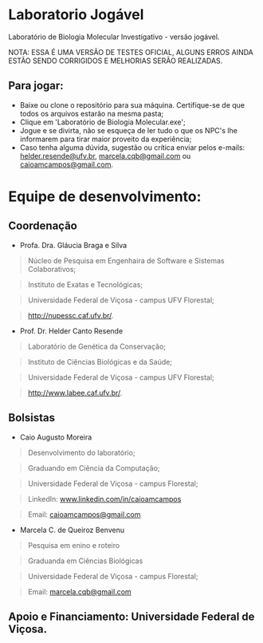 # Laboratorio Jogável
Laboratório de Biologia Molecular Investigativo - versão jogável.

NOTA:  ESSA É UMA VERSÃO DE TESTES OFICIAL, ALGUNS ERROS AINDA ESTÃO SENDO CORRIGIDOS E MELHORIAS SERÃO REALIZADAS.

Para jogar:
-
* Baixe ou clone o repositório para sua máquina. Certifíque-se de que todos os arquivos estarão na mesma pasta;
* Clique em 'Laboratório de Biologia Molecular.exe';
* Jogue e se divirta, não se esqueça de ler tudo o que os NPC's lhe informarem para tirar maior proveito da experiência;
* Caso tenha alguma dúvida, sugestão ou crítica enviar pelos e-mails: helder.resende@ufv.br, marcela.cqb@gmail.com ou caioamcampos@gmail.com.

# Equipe de desenvolvimento:


Coordenação
-
* Profa. Dra. Gláucia Braga e Silva

>Núcleo de Pesquisa em Engenhaira de Software e Sistemas Colaborativos;

>Instituto de Exatas e Tecnológicas;

>Universidade Federal de Viçosa - campus UFV Florestal;

>http://nupessc.caf.ufv.br/.

* Prof. Dr. Helder Canto Resende

>Laboratório de Genética da Conservação;

>Instituto de Ciências Biológicas e da Saúde;

>Universidade Federal de Viçosa - campus UFV Florestal;

>http://www.labee.caf.ufv.br/.

Bolsistas 
-
* Caio Augusto Moreira

>Desenvolvimento do laboratório;

>Graduando em Ciência da Computação;

>Universidade Federal de Viçosa - campus Florestal;

>LinkedIn: www.linkedin.com/in/caioamcampos

> Email: caioamcampos@gmail.com

* Marcela C. de Queiroz Benvenu
> Pesquisa em enino e roteiro

>Graduanda em Ciências Biológicas

>Universidade Federal de Viçosa - campus Florestal;

>Email: marcela.cqb@gmail.com

Apoio e Financiamento: Universidade Federal de Viçosa.
-
